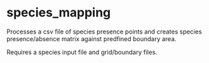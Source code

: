 # species_mapping
Processes a csv file of species presence points and creates species presence/absence matrix against predfined boundary area.

Requires a species input file and grid/boundary files.
